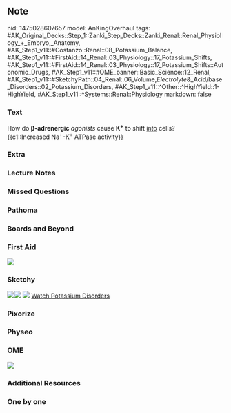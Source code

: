## Note
nid: 1475028607657
model: AnKingOverhaul
tags: #AK_Original_Decks::Step_1::Zanki_Step_Decks::Zanki_Renal::Renal_Physiology_+_Embryo,_Anatomy, #AK_Step1_v11::#Costanzo::Renal::08_Potassium_Balance, #AK_Step1_v11::#FirstAid::14_Renal::03_Physiology::17_Potassium_Shifts, #AK_Step1_v11::#FirstAid::14_Renal::03_Physiology::17_Potassium_Shifts::Autonomic_Drugs, #AK_Step1_v11::#OME_banner::Basic_Science::12_Renal, #AK_Step1_v11::#SketchyPath::04_Renal::06_Volume,_Electrolyte_&_Acid/base_Disorders::02_Potassium_Disorders, #AK_Step1_v11::^Other::^HighYield::1-HighYield, #AK_Step1_v11::^Systems::Renal::Physiology
markdown: false

### Text
<div>
  <div>
    How do <b>β-adrenergic</b> <i>agonists</i> cause
    <b>K</b><sup style="font-weight: bold;">+</sup> to shift
    <u>into</u> cells?
  </div>
  <div>
    {{c1::Increased Na<sup>+</sup>-K<sup>+</sup> ATPase activity}}
  </div>
</div>

### Extra


### Lecture Notes


### Missed Questions


### Pathoma


### Boards and Beyond


### First Aid
<img src="tmpxESDLG.png">

### Sketchy
<img src=
"Screen%20Shot%202020-03-21%20at%208.12.37%20AM.JPG"><img src=
"Screen%20Shot%202020-03-21%20at%208.30.01%20AM.JPG"> <img src=
"Screen%20Shot%202019-11-14%20at%204.06.58%20PM.png"> <a href=
"https://dashboard.sketchy.com/study/medical/courses/medical-pathophysiology/units/medical-pathophysiology-renal/videos/medical-pathophysiology-renal-volume-electrolyte-and-acidbase-disorders-potassium-disorders?utm_source=anki&utm_medium=partnership&utm_campaign=february_update&utm_content=medical">
Watch Potassium Disorders</a>

### Pixorize


### Physeo


### OME
<div class="ome-widget">
  <a href="https://onlinemeded.org/spa/renal?ref=anki"><img src=
  "_OME_AnkiFlashcards_Topic_1.png"></a>
</div>

### Additional Resources


### One by one


